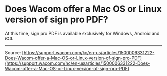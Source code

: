 # Does Wacom offer a Mac OS or Linux version of sign pro PDF?

At this time, sign pro PDF is available exclusively for Windows, Android and iOS.

---
Source: [https://support.wacom.com/hc/en-us/articles/1500006331222-Does-Wacom-offer-a-Mac-OS-or-Linux-version-of-sign-pro-PDF](https://support.wacom.com/hc/en-us/articles/1500006331222-Does-Wacom-offer-a-Mac-OS-or-Linux-version-of-sign-pro-PDF)
